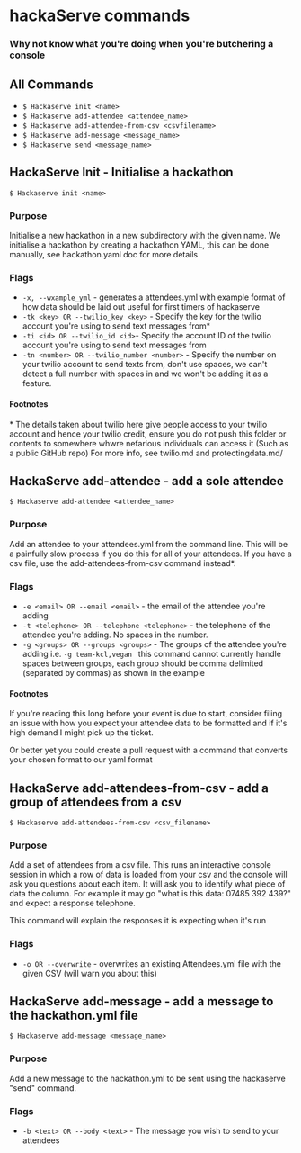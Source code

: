 # hackaServe commands
### Why not know what you're doing when you're butchering a console

## All Commands
- ```$ Hackaserve init <name>```
- ```$ Hackaserve add-attendee <attendee_name>```
- ```$ Hackaserve add-attendee-from-csv <csvfilename>```
- ```$ Hackaserve add-message <message_name>```
- ```$ Hackaserve send <message_name>```

## HackaServe Init - Initialise a hackathon
```$ Hackaserve init <name>```
### Purpose
Initialise a new hackathon in a new subdirectory with the given name. We initialise a hackathon by
creating a hackathon YAML, this can be done manually, see hackathon.yaml doc for more details
### Flags
- ```-x, --wxample_yml``` - generates a attendees.yml with example format of how data should be laid out
useful for first timers of hackaserve
- ```-tk <key> OR --twilio_key <key>``` - Specify the key for the twilio account you're using to send text messages from*
- ```-ti <id> OR --twilio_id <id>```- Specify the account ID of the twilio account you're using to send text messages from
- ```-tn <number> OR --twilio_number <number>``` - Specify the number on your twilio account to send texts from, don't 
use spaces, we can't detect a full number with spaces in and we won't be adding it as a feature.
#### Footnotes
\* The details taken about twilio here give people access to your twilio account and hence your twilio credit, ensure you
do not push this folder or contents to somewhere whwre nefarious individuals can access it (Such as a public GitHub repo)
For more info, see twilio.md and protectingdata.md/

## HackaServe add-attendee - add a sole attendee
```$ Hackaserve add-attendee <attendee_name>```
### Purpose
Add an attendee to your attendees.yml from the command line. This 
will be a painfully slow process if you do this for all of your 
attendees. If you have a csv file, use the add-attendees-from-csv
command instead*.
### Flags
- ```-e <email> OR --email <email>``` - the email of the attendee you're adding
- ```-t <telephone> OR --telephone <telephone>``` - the telephone of the attendee you're adding. No spaces in the number.
- ```-g <groups> OR --groups <groups>``` - The groups of the attendee you're adding i.e. ```-g team-kcl,vegan ```
this command cannot currently handle spaces between groups, each group should be comma delimited (separated by commas) as shown
in the example
#### Footnotes
If you're reading this long before your event is due to start, 
consider filing an issue with how you expect your attendee data to be
formatted and if it's high demand I might pick up the ticket.

Or better yet you could create a pull request with a command that converts
your chosen format to our yaml format
## HackaServe add-attendees-from-csv - add a group of attendees from a csv
```$ Hackaserve add-attendees-from-csv <csv_filename>```
### Purpose
Add a set of attendees from a csv file. This runs an interactive console session in which a row of data is loaded from your csv and
the console will ask you questions about each item. It will ask you to identify what piece of data the column. For example it may go
"what is this data: 07485 392 439?" and expect a response telephone. 

This command will explain the responses it is expecting when it's run
### Flags
- ```-o OR --overwrite``` - overwrites an existing Attendees.yml file with the given CSV (will warn you about this)
## HackaServe add-message - add a message to the hackathon.yml file
```$ Hackaserve add-message <message_name>```
### Purpose
Add a new message to the hackathon.yml to be sent using the hackaserve "send" command.
### Flags
- ```-b <text> OR --body <text>``` - The message you wish to send to your attendees
